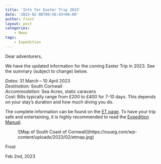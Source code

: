 ```yaml
---
title: 'Info for Easter Trip 2023'
date: '2023-02-08T09:56:43+00:00'
author: frost
layout: post
categories:
    - News
tags:
    - Expedition
---
```


Dear adventurers,

We have the updated information for the coming Easter Trip in 2023. See the summary (subject to change) below.

*Dates:* 31 March – 10 April 2023  
*Destination:* South Cornwall  
*Accommodation:* Sea Acres, static caravans  
Cost: Bills typically range from £200 to £400 for 7-10 days. This depends on your stay’s duration and how much diving you do.

The complete information can be found on the [ET page](https://ouueg.com/diving/easter-trip/). To have your trip safe and entertaining, it is highly recommended to read the [Expedition Manual](https://ouueg.com/diving/easter-trip/).

<figure class="wp-block-image size-full">![Map of South Coast of Cornwall](https://ouueg.com/wp-content/uploads/2023/02/etmap.jpg)</figure>Frost

Feb 2nd, 2023
